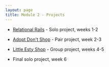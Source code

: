 ```yaml
---
layout: page
title: Module 2 - Projects
---
```


* [Relational Rails](./relational_rails/) - Solo project, weeks 1-2
<!-- * Solo project, weeks 1-2 -->
* [Adopt Don't Shop](https://github.com/turingschool-examples/adopt-dont-shop-7) - Pair project, week 2-3
<!-- * Pair project, week 2-3 -->
* [Little Esty Shop](https://github.com/turingschool-examples/little-shop-7) - Group project, weeks 4-5
<!-- * Group project, weeks 4-5 -->
<!-- * [Bulk Discounts](https://backend.turing.edu/module2/projects/bulk_discounts/) - Final solo project, week 6 -->
* Final solo project, week 6
